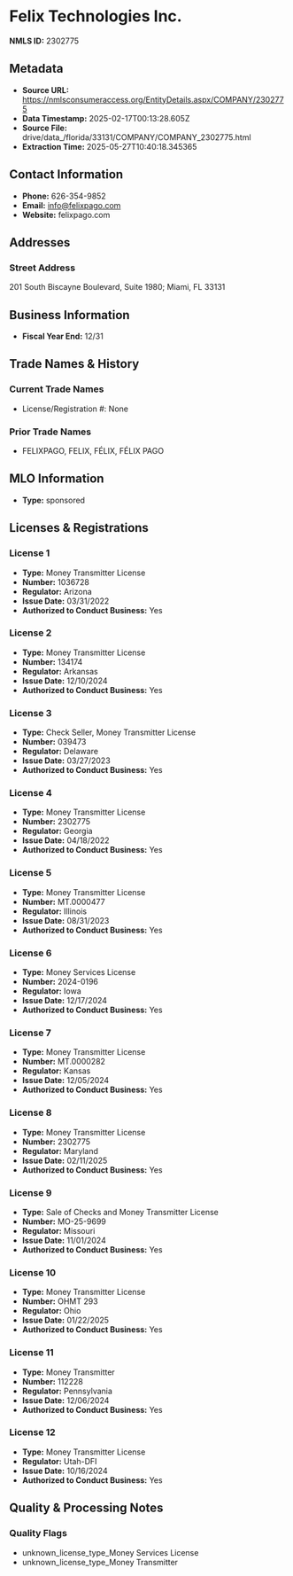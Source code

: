# Felix Technologies Inc.

**NMLS ID:** 2302775

## Metadata
- **Source URL:** https://nmlsconsumeraccess.org/EntityDetails.aspx/COMPANY/2302775
- **Data Timestamp:** 2025-02-17T00:13:28.605Z
- **Source File:** drive/data_/florida/33131/COMPANY/COMPANY_2302775.html
- **Extraction Time:** 2025-05-27T10:40:18.345365

## Contact Information
- **Phone:** 626-354-9852
- **Email:** info@felixpago.com
- **Website:** felixpago.com

## Addresses
### Street Address
201 South Biscayne Boulevard, Suite 1980; Miami, FL 33131

## Business Information
- **Fiscal Year End:** 12/31

## Trade Names & History
### Current Trade Names
- License/Registration #: None

### Prior Trade Names
- FELIXPAGO, FELIX, FÉLIX, FÉLIX PAGO

## MLO Information
- **Type:** sponsored

## Licenses & Registrations

### License 1
- **Type:** Money Transmitter License
- **Number:** 1036728
- **Regulator:** Arizona
- **Issue Date:** 03/31/2022
- **Authorized to Conduct Business:** Yes

### License 2
- **Type:** Money Transmitter License
- **Number:** 134174
- **Regulator:** Arkansas
- **Issue Date:** 12/10/2024
- **Authorized to Conduct Business:** Yes

### License 3
- **Type:** Check Seller, Money Transmitter License
- **Number:** 039473
- **Regulator:** Delaware
- **Issue Date:** 03/27/2023
- **Authorized to Conduct Business:** Yes

### License 4
- **Type:** Money Transmitter License
- **Number:** 2302775
- **Regulator:** Georgia
- **Issue Date:** 04/18/2022
- **Authorized to Conduct Business:** Yes

### License 5
- **Type:** Money Transmitter License
- **Number:** MT.0000477
- **Regulator:** Illinois
- **Issue Date:** 08/31/2023
- **Authorized to Conduct Business:** Yes

### License 6
- **Type:** Money Services License
- **Number:** 2024-0196
- **Regulator:** Iowa
- **Issue Date:** 12/17/2024
- **Authorized to Conduct Business:** Yes

### License 7
- **Type:** Money Transmitter License
- **Number:** MT.0000282
- **Regulator:** Kansas
- **Issue Date:** 12/05/2024
- **Authorized to Conduct Business:** Yes

### License 8
- **Type:** Money Transmitter License
- **Number:** 2302775
- **Regulator:** Maryland
- **Issue Date:** 02/11/2025
- **Authorized to Conduct Business:** Yes

### License 9
- **Type:** Sale of Checks and Money Transmitter License
- **Number:** MO-25-9699
- **Regulator:** Missouri
- **Issue Date:** 11/01/2024
- **Authorized to Conduct Business:** Yes

### License 10
- **Type:** Money Transmitter License
- **Number:** OHMT 293
- **Regulator:** Ohio
- **Issue Date:** 01/22/2025
- **Authorized to Conduct Business:** Yes

### License 11
- **Type:** Money Transmitter
- **Number:** 112228
- **Regulator:** Pennsylvania
- **Issue Date:** 12/06/2024
- **Authorized to Conduct Business:** Yes

### License 12
- **Type:** Money Transmitter License
- **Regulator:** Utah-DFI
- **Issue Date:** 10/16/2024
- **Authorized to Conduct Business:** Yes

## Quality & Processing Notes
### Quality Flags
- unknown_license_type_Money Services License
- unknown_license_type_Money Transmitter
